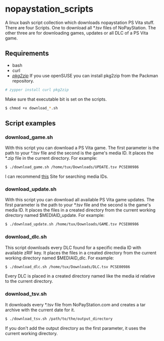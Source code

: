 # nopaystation_scripts

A linux bash script collection which downloads nopaystation PS Vita stuff.
There are four Scripts. One to download all \*.tsv files of NoPayStation. The other three are for downloading games, updates or all DLC of a PS Vita game.

## Requirements
* bash
* curl
* [*pkg2zip*](https://github.com/mmozeiko/pkg2zip)
If you use openSUSE you can install pkg2zip from the Packman repository.
```bash
# zypper install curl pkg2zip
```
Make sure that executable bit is set on the scripts.
```bash
$ chmod +x download_*.sh
```

## Script examples

### download_game.sh
With this script you can download a PS Vita game.
The first parameter is the path to your \*.tsv file and the second is the game's media ID.
It places the \*.zip file in the current directory.
For example:
```bash
$ ./download_game.sh /home/tux/Downloads/UPDATE.tsv PCSE00986
```
I can recommend [this](http://renascene.com/psv/) Site for searching media IDs.

### download_update.sh
With this script you can download all available PS Vita game updates.
The first parameter is the path to your \*.tsv file and the second is the game's media ID.
It places the files in a created directory from the current working directory named $MEDIAID\_update.
For example:
```bash
$ ./download_update.sh /home/tux/Downloads/GAME.tsv PCSE00986
```

### download_dlc.sh
This script downloads every DLC found for a specific media ID with available zRIF key.
It places the files in a created directory from the current working directory named $MEDIAID\_dlc.
For example:
```bash
$ ./download_dlc.sh /home/tux/Downloads/DLC.tsv PCSE00986
```
Every DLC is placed in a created directory named like the media id relative to the current directory.

### download_tsv.sh
It downloads every \*.tsv file from NoPayStation.com and creates a tar archive with the current date for it.
```bash
$ ./download_tsv.sh /path/to/the/output_directory
```
If you don't add the output directory as the first parameter, it uses the current working directory.
